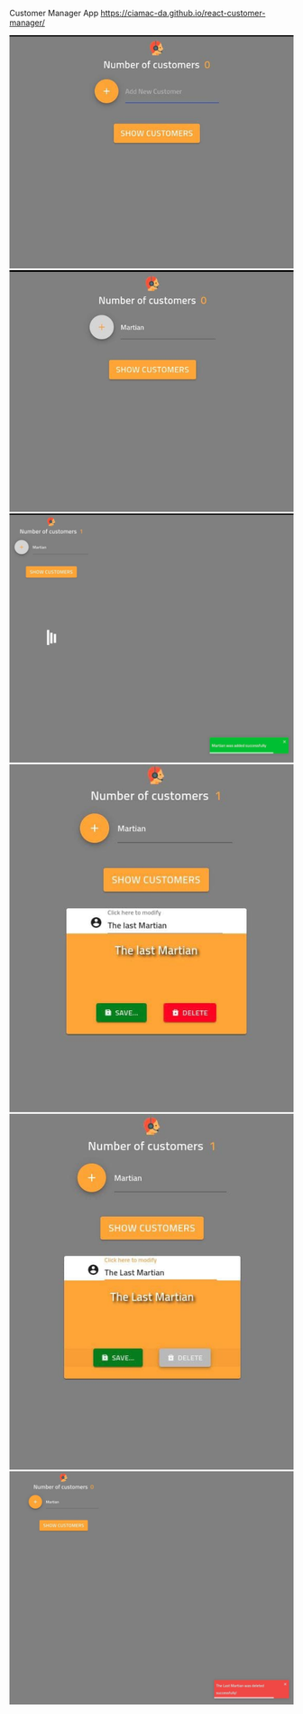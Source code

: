 Customer Manager App
https://ciamac-da.github.io/react-customer-manager/

![](readmeImage/0.jpg)
![](readmeImage/01.jpg)
![](readmeImage/02.jpg)
![](readmeImage/03.jpg)
![](readmeImage/04.jpg)
![](readmeImage/05.jpg)

